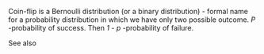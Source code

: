 Coin-flip is a Bernoulli distribution (or a binary distribution) -  formal name for a probability distribution in which we have only two possible outcome.
*P* -probability of success. Then *1 - p* -probability of failure.

See also 
